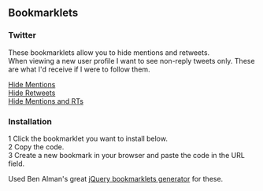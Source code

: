## Bookmarklets

### Twitter
These bookmarklets allow you to hide mentions and retweets.  
When viewing a new user profile I want to see non-reply tweets only. These are what I'd receive if I were to follow them.

[Hide Mentions](http://raw.github.com/n8kowald/bookmarklets/master/twitter/hide-mentions.js)  
[Hide Retweets](http://raw.github.com/n8kowald/bookmarklets/master/twitter/hide-retweets.js)  
[Hide Mentions and RTs](http://raw.github.com/n8kowald/bookmarklets/master/twitter/hide-mentions-and-retweets.js)  

### Installation
1 Click the bookmarklet you want to install below.  
2 Copy the code.  
3 Create a new bookmark in your browser and paste the code in the URL field.  

Used Ben Alman's great [jQuery bookmarklets generator](http://benalman.com/code/test/jquery-run-code-bookmarklet/) for these.
